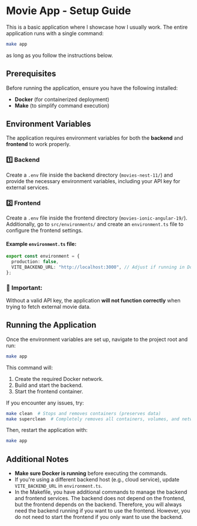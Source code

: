 # Movie App - Setup Guide
This is a basic application where I showcase how I usually work. The entire application runs with a single command:
```sh
make app
```
as long as you follow the instructions below.

## Prerequisites
Before running the application, ensure you have the following installed:
- **Docker** (for containerized deployment)
- **Make** (to simplify command execution)

## Environment Variables
The application requires environment variables for both the **backend** and **frontend** to work properly.

### 1️⃣ Backend
Create a `.env` file inside the backend directory (`movies-nest-11/`) and provide the necessary environment variables, including your API key for external services.

### 2️⃣ Frontend
Create a `.env` file inside the frontend directory (`movies-ionic-angular-19/`). Additionally, go to `src/environments/` and create an `environment.ts` file to configure the frontend settings.

#### Example `environment.ts` file:
```typescript
export const environment = {
  production: false,
  VITE_BACKEND_URL: "http://localhost:3000", // Adjust if running in Docker
};
```

### 🔴 Important:
Without a valid API key, the application **will not function correctly** when trying to fetch external movie data.

## Running the Application
Once the environment variables are set up, navigate to the project root and run:

```sh
make app
```

This command will:
1. Create the required Docker network.
2. Build and start the backend.
3. Start the frontend container.

If you encounter any issues, try:
```sh
make clean  # Stops and removes containers (preserves data)
make superclean  # Completely removes all containers, volumes, and networks
```
Then, restart the application with:
```sh
make app
```

## Additional Notes
- **Make sure Docker is running** before executing the commands.
- If you're using a different backend host (e.g., cloud service), update `VITE_BACKEND_URL` in `environment.ts`.
- In the Makefile, you have additional commands to manage the backend and frontend services. The backend does not depend on the frontend, but the frontend depends on the backend. Therefore, you will always need the backend running if you want to use the frontend. However, you do not need to start the frontend if you only want to use the backend.
